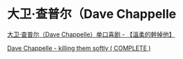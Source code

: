 # 大卫·查普尔（Dave Chappelle

[大卫·查普尔（Dave Chappelle）单口喜剧 - 【溫柔的幹掉他】](http://www.bilibili.com/video/av4172545/)

[Dave Chappelle - killing them softly ( COMPLETE )](https://www.youtube.com/watch?v=ofnSojq-vqI)

